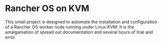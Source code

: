 # Rancher OS on KVM
This small project is designed to automate the installation and configuration of a Rancher OS worker node running under Linux KVM. It is the amalgamation of spread out documentation and several hours of trial and error.
